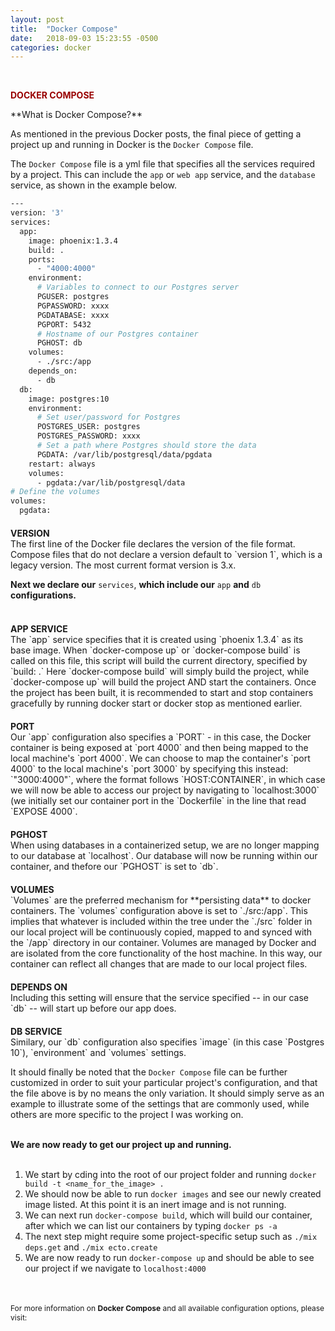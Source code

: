 ```yaml
---
layout: post
title:  "Docker Compose"
date:   2018-09-03 15:23:55 -0500
categories: docker
---
```

<style type="text/css">
  .left-image {
    float:left;
    margin-left:20px;
    width:400px;
  }
  
  .right-image {
    float:right;
    margin-left:20px;
    width:400px;
  }

  .subtitle{
    font-size:14px;
    font-weight: bold;
    display:block;
    margin-top:20px;
    margin-bottom:0px;
  }

  html {
    scroll-behavior: smooth;
  }

  a{
    text-decoration:none;
  }

  a:hover, a:active, a:visited, a:focus{
    text-decoration:none;
  }

  ul.contents{
    margin:15px 0px 20px 20px;
    color:#2a7ae2;
  }

  .menu-item{
    font-size:16px;
    font-weight:bold;
    color:#0099ff; 
    color:#1a92bb;
    color:#2a7ae2;
  }

  li a .menu-item:hover{
    text-decoration:none !important;
    color:#0099ff; 
  }
</style>
<!-- <hr />  
<p class="menu-item" style="margin-top:15px;">In this post:</p>
<ul class="contents"> 
  <li><a href="#what-is-it"><span class="menu-item">What is Duck Typing?</span></a></li>  
  <li><a href="#example"><span class="menu-item">An example</span></a></li>  
  <li><a href="#polymorphism"><span class="menu-item">Related Concepts - Polymorphism</span></a></li>  
  <li><a href="#dynamic-vs-static-typing"><span class="menu-item">Related Concepts - Dynamic vs Static Typing</span></a></li> 
</ul> 
<hr />    -->
&nbsp;  
<p style="color:#900; font-weight:bold; text-transform:uppercase;">Docker Compose</p>  
**What is Docker Compose?**  

As mentioned in the previous Docker posts, the final piece of getting a project up and running in Docker is the `Docker Compose` file.  

The `Docker Compose` file is a yml file that specifies all the services required by a project.  This can include the `app` or `web app` service, and the `database` service, as shown in the example below. 

```bash
---
version: '3'
services:
  app:
    image: phoenix:1.3.4
    build: .
    ports:
      - "4000:4000"
    environment:
      # Variables to connect to our Postgres server
      PGUSER: postgres
      PGPASSWORD: xxxx
      PGDATABASE: xxxx
      PGPORT: 5432
      # Hostname of our Postgres container
      PGHOST: db
    volumes:
      - ./src:/app
    depends_on:
      - db
  db:
    image: postgres:10
    environment:
      # Set user/password for Postgres
      POSTGRES_USER: postgres
      POSTGRES_PASSWORD: xxxx
      # Set a path where Postgres should store the data
      PGDATA: /var/lib/postgresql/data/pgdata
    restart: always
    volumes:
      - pgdata:/var/lib/postgresql/data
# Define the volumes
volumes:
  pgdata:
```    
<p class="subtitle">VERSION</p>   
The first line of the Docker file declares the version of the file format. Compose files that do not declare a version default to `version 1`, which is a legacy version.  The most current format version is 3.x.  
&nbsp;  
    
**Next we declare our** `services`, **which include our** `app` **and** `db` **configurations.**
&nbsp;  
&nbsp;  
    
<p class="subtitle">APP SERVICE</p>   
The `app` service specifies that it is created using `phoenix 1.3.4` as its base image. When `docker-compose up` or `docker-compose build` is called on this file, this script will build the current directory, specified by `build: .`
Here `docker-compose build` will simply build the project, while `docker-compose up` will build the project AND start the containers.
Once the project has been built, it is recommended to start and stop containers gracefully by running docker start <container_name> or docker stop <container_name> as mentioned earlier.  

<p class="subtitle">PORT</p>  
Our `app` configuration also specifies a `PORT` - in this case, the Docker container is being exposed at `port 4000` and then being mapped to the local machine's `port 4000`. We can choose to map the container's `port 4000` to the local machine's `port 3000` by specifying this instead: `"3000:4000"`, where the format follows `HOST:CONTAINER`, in which case we will now be able to access our project by navigating to `localhost:3000` (we initially set our container port in the `Dockerfile` in the line that read `EXPOSE 4000`.  

<p class="subtitle">PGHOST</p>  
When using databases in a containerized setup, we are no longer mapping to our database at `localhost`. Our database will now be running within our container, and thefore our `PGHOST` is set to `db`.

<p class="subtitle">VOLUMES</p>  
`Volumes` are the preferred mechanism for **persisting data** to docker containers. The `volumes` configuration above is set to `./src:/app`. This implies that whatever is included within the tree under the `./src` folder in our local project will be continuously copied, mapped to and synced with the `/app` directory in our container.  Volumes are managed by Docker and are isolated from the core functionality of the host machine. In this way, our container can reflect all changes that are made to our local project files.  

<p class="subtitle">DEPENDS ON</p>  
Including this setting will ensure that the service specified -- in our case `db` -- will start up before our app does.

<p class="subtitle">DB SERVICE</p>  
Similary, our `db` configuration also specifies `image` (in this case `Postgres 10`), `environment` and `volumes` settings.

It should finally be noted that the `Docker Compose` file can be further customized in order to suit your particular project's configuration, and that the file above is by no means the only variation. It should simply serve as an example to illustrate some of the settings that are commonly used, while others are more specific to the project I was working on.  
&nbsp;  
    
**We are now ready to get our project up and running.**
&nbsp;  
&nbsp;  
    
1. We start by cding into the root of our project folder and running `docker build -t <name_for_the_image> .`
2. We should now be able to run `docker images` and see our newly created image listed. At this point it is an inert image and is not running.  
3. We can next run `docker-compose build`, which will build our container, after which we can list our containers by typing `docker ps -a`
4. The next step might require some project-specific setup such as `./mix deps.get` and `./mix ecto.create`
5. We are now ready to run `docker-compose up` and should be able to see our project if we navigate to `localhost:4000`  
&nbsp;  
&nbsp;  
    
<span style="font-size:12px;">
For more information on <strong>Docker Compose</strong> and all available configuration options, please visit: <https://docs.docker.com/compose/compose-file/>
</span>  

<!-- **To build your project**  
1. Start by creating a folder for your project. cd into the root.
2. Creating the `Dockerfile` above. <sup>1</sup>       
3. Then create the `docker-compose.yml` file. <sup>2</sup>  
4. Add the mix file and change its permissions to make it executable by running `chmod +x mix` in terminal while in the root directory of your project.   
5. Then run `docker build -t <name_of_your_image> .`.  
Here the -t is a flag that sets the `tag` of your project.   
6. You should now be able to run `docker images` and see your newly created image listed. At this point it is an inert image and is not running.  
7. Now run `docker-compose build` to get an image of your other services like your database created, and your `volumes` built. <sup>3</sup>
8. In the root directory, run
`./mix deps.get  
./mix ecto.create  
./mix ecto.migrate`  
9. cd into the `src` folder and run `cd assets && npm install`
10. Finally cd one level back up to your root directory and run `docker-compose up`  

**Your container should now be up.**  
- Verify this by running `docker container ls`.  You should see 2 containers up and running.  
- Navigate to `localhost:4000` to view your site in a browser

**To start and stop your containers** -->
